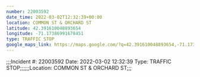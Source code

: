 ```yaml
---
number: 22003592
date_time: 2022-03-02T12:32:39+00:00
location: COMMON ST & ORCHARD ST
latitude: 42.391610048893654
longitude: -71.17386991678451
type: TRAFFIC STOP
google_maps_link: https://maps.google.com/?q=42.391610048893654,-71.17386991678451
---
```


;;;Incident #: 22003592  Date: 2022-03-02 12:32:39  Type: TRAFFIC STOP;;;;;;Location: COMMON ST & ORCHARD ST;;;
